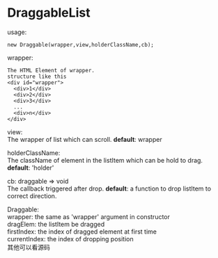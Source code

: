 # DraggableList
usage:
```
new Draggable(wrapper,view,holderClassName,cb);
```
wrapper:
```
The HTML Element of wrapper.
structure like this
<div id="wrapper">
  <div>1</div>
  <div>2</div>
  <div>3</div>
  ...
  <div>n</div>
</div>
```

view:  
The wrapper of list which can scroll. **default**: wrapper

holderClassName:  
The className of element in the listItem which can be hold to drag. **default**: 'holder'

cb: draggable => void  
The callback triggered after drop. **default**: a function to drop listItem to correct direction.


Draggable:  
wrapper: the same as 'wrapper' argument in constructor  
dragElem: the listItem be dragged  
firstIndex: the index of dragged element at first time  
currentIndex: the index of dropping position  
其他可以看源码

